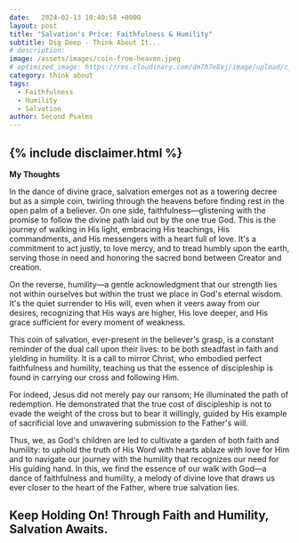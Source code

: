 ```yaml
---
date:   2024-02-13 10:40:58 +0000
layout: post
title: "Salvation's Price: Faithfulness & Humility"
subtitle: Dig Deep - Think About It...
# description: 
image: /assets/images/coin-from-heaven.jpeg
# optimized_image: https://res.cloudinary.com/dm7h7e8xj/image/upload/c_scale,w_380/v1559821647/theme2_ylcxxz.jpg
category: think about
tags:
  - Faithfulness
  - Humility
  - Salvation
author: Second Psalms
---
```


{% include disclaimer.html %}
---

**My Thoughts**

In the dance of divine grace, salvation emerges not as a towering decree but as a simple coin, twirling through the heavens before finding rest in the open palm of a believer. On one side, faithfulness—glistening with the promise to follow the divine path laid out by the one true God. This is the journey of walking in His light, embracing His teachings, His commandments, and His messengers with a heart full of love. It's a commitment to act justly, to love mercy, and to tread humbly upon the earth, serving those in need and honoring the sacred bond between Creator and creation.

On the reverse, humility—a gentle acknowledgment that our strength lies not within ourselves but within the trust we place in God's eternal wisdom. It's the quiet surrender to His will, even when it veers away from our desires, recognizing that His ways are higher, His love deeper, and His grace sufficient for every moment of weakness.

This coin of salvation, ever-present in the believer's grasp, is a constant reminder of the dual call upon their lives: to be both steadfast in faith and yielding in humility. It is a call to mirror Christ, who embodied perfect faithfulness and humility, teaching us that the essence of discipleship is found in carrying our cross and following Him.

For indeed, Jesus did not merely pay our ransom; He illuminated the path of redemption. He demonstrated that the true cost of discipleship is not to evade the weight of the cross but to bear it willingly, guided by His example of sacrificial love and unwavering submission to the Father's will.

Thus, we, as God's children are led to cultivate a garden of both faith and humility: to uphold the truth of His Word with hearts ablaze with love for Him and to navigate our journey with the humility that recognizes our need for His guiding hand. In this, we find the essence of our walk with God—a dance of faithfulness and humility, a melody of divine love that draws us ever closer to the heart of the Father, where true salvation lies.

## Keep Holding On! Through Faith and Humility, Salvation Awaits. 